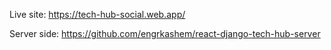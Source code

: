 Live site: https://tech-hub-social.web.app/

Server side: https://github.com/engrkashem/react-django-tech-hub-server
